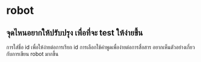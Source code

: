 # robot
## จุดไหนอยากให้ปรับปรุง เพื่อที่จะ test ให้ง่ายขึ้น
   การใส่ชื่อ id เพื่อให้ง่ายต่อการเรียก id
   การเลือกใช้คำพูดเพื่อง่ายต่อการสื่อสาร
   อยากเห็นตัวอย่างเกี่ยวกับการเขียน robot มากขึ้น
